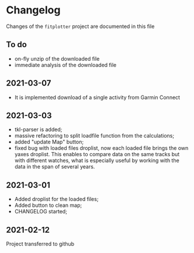 # Changelog

Changes of the `fitplotter` project are documented in this file

## To do

- οn-fly unzip of the downloaded file
- immediate analysis of the downloaded file

## 2021-03-07

- It is implemented download of a single activity from Garmin Connect

## 2021-03-03

- tkl-parser is added;
- massive refactoring to split loadfile function from the calculations;
- added "update Map" button;
- fixed bug with loaded files droplist, now each loaded file  brings the own yaxes droplist. This enables to compare data on the same tracks but with different watches, what is especially useful by working with the data in the span of several years.  

## 2021-03-01

- Added droplist for the loaded files;
- Added button to clean map;
- CHANGELOG started;

## 2021-02-12

Project transferred to github
